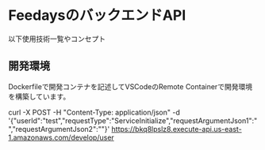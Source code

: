 # FeedaysのバックエンドAPI


以下使用技術一覧やコンセプト

## 開発環境
Dockerfileで開発コンテナを記述してVSCodeのRemote Containerで開発環境を構築しています。




curl -X POST -H "Content-Type: application/json" -d '{"userId":"test","requestType":"ServiceInitialize","requestArgumentJson1":"","requestArgumentJson2":""}' https://bkq8lpslz8.execute-api.us-east-1.amazonaws.com/develop/user
